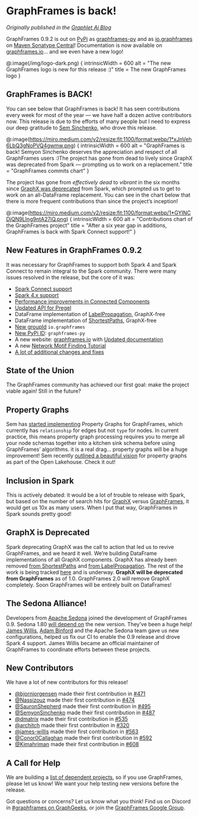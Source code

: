 <meta itemprop="blogTitle" content="GraphFrames is back!">
<meta itemprop="blogDatePublished" content="2025-08-26T12:00:00">
<meta itemprop="blogSummary" content="GraphFrames is back: new contributors, new logo, new documentation, new Spark Connect support, and more!">
<meta itemprop="blogAuthors" content="Russell Jurney">

# GraphFrames is back!

*Originally published in the [Graphlet Ai Blog](https://blog.graphlet.ai/graphframes-is-back-with-v0-9-2-5773d55d3291)*

GraphFrames 0.9.2 is out on [PyPi](https://pypi.org/project/graphframes-py/) as [graphframes-py](https://pypi.org/project/graphframes-py/) and as [io.graphframes](https://central.sonatype.com/namespace/io.graphframes) on [Maven Sonatype Central](https://central.sonatype.com/search?q=io.graphframes)! Documentation is now available on [graphframes.io](https://graphframes.io/)… and we even have a new logo!

@:image(/img/logo-dark.png) {
  intrinsicWidth = 600
  alt = "The new GraphFrames logo is new for this release :)"
  title = The new GraphFrames logo
}

## GraphFrames is BACK!

You can see below that GraphFrames is back! It has seen contributions every week for most of the year — we have half a dozen active contributors now. This release is due to the efforts of many people but I need to express our deep gratitude to [Sem Sinchenko](https://www.linkedin.com/in/semyon-a-sinchenko/), who drove this release.

@:image(https://miro.medium.com/v2/resize:fit:1100/format:webp/1*xJnVeh6LbQ3gNoPVQ4gwmw.png) {
  intrinsicWidth = 600
  alt = "GraphFrames is back! Semyon Sinchenko deserves the appreciation and respect of all GraphFrames users :)The project has gone from dead to lively since GraphX was deprecated from Spark — prompting us to work on a replacement."
  title = "GraphFrames commits chart"
}

The project has gone from *effectively dead* to *vibrant* in the six months since [GraphX was deprecated](https://lists.apache.org/thread/qrvo6xrt8zvp5ss73z5spt9q89r0htwo) from Spark, which prompted us to get to work on an all-DataFrame replacement. You can see in the chart below that there is more frequent contributions than since the project’s inception!

@:image(https://miro.medium.com/v2/resize:fit:1100/format:webp/1*GYINCDjQN9LIng9ntA27iQ.png) {
  intrinsicWidth = 600
  alt = "Contributions chart of the GraphFrames project"
  title = "After a six year gap in additions, GraphFrames is back with Spark Connect support!"
}

## New Features in GraphFrames 0.9.2

It was necessary for GraphFrames to support both Spark 4 and Spark Connect to remain integral to the Spark community. There were many issues resolved in the release, but the core of it was:

- [Spark Connect support](https://github.com/graphframes/graphframes/pull/506)
- [Spark 4.x support](https://github.com/graphframes/graphframes/pull/608)
- [Performance improvements in Connected Components](https://github.com/graphframes/graphframes/pull/552)
- [Updated API for Pregel](https://github.com/graphframes/graphframes/issues?q=is%3Aissue+state%3Aclosed+Pregel)
- DataFrame implementation of [LabelPropagation](https://graphframes.io/api/scaladoc/org/graphframes/lib/LabelPropagation.html), GraphX-free
- DataFrame implementation of [ShortestPaths](https://graphframes.io/api/scaladoc/org/graphframes/lib/ShortestPaths.html), GraphX-free
- [New groupId](https://central.sonatype.com/namespace/io.graphframes) `io.graphframes`
- [New PyPi ID](https://pypi.org/project/graphframes-py/): `graphframes-py`
- A new website: [graphframes.io](https://graphframes.io/) with [Updated documentation](https://graphframes.io/)
- A new [Network Motif Finding Tutorial](/03-tutorials/02-motif-tutorial.md)
- [A lot of additional changes and fixes](https://github.com/graphframes/graphframes/releases/tag/v0.9.0)

## State of the Union

The GraphFrames community has achieved our first goal: make the project viable again! Still in the future?

## Property Graphs

Sem has [started implementing](https://github.com/graphframes/graphframes/pull/613) Property Graphs for GraphFrames, which currently has `relationship` for edges but not `type` for nodes. In current practice, this means property graph processing requires you to merge all your node schemas together into a kitchen sink schema before using GraphFrames’ algorithms. it is a real drag… property graphs will be a huge improvement! Sem recently [outlined a beautiful vision](https://semyonsinchenko.github.io/ssinchenko/post/dreams-about-graph-in-lakehouse/) for property graphs as part of the Open Lakehouse. Check it out!

## Inclusion in Spark

This is actively debated: it would be a lot of trouble to release with Spark, but based on the number of search hits for [GraphX](https://www.google.com/search?q=GraphX) versus [GraphFrames](https://www.google.com/search?q=GraphFrames), it would get us 10x as many users. When I put that way, GraphFrames in Spark sounds pretty good!

## GraphX is Deprecated

Spark deprecating GraphX was the call to action that led us to revive GraphFrames, and we heard it well. We’re building DataFrame implementations of all GraphX components. GraphX has already been removed [from ShortestPaths](https://github.com/graphframes/graphframes/pull/587) and [from LabelPropagation](https://graphframes.io/api/python/graphframes.html#graphframes.GraphFrame.labelPropagation). The rest of the work is being tracked [here](https://github.com/graphframes/graphframes/issues/556) and is underway. **GraphX will be deprecated from GraphFrames** as of 1.0. GraphFrames 2.0 will remove GraphX completely. Soon GraphFrames will be entirely built on DataFrames!

## The Sedona Alliance!

Developers from [Apache Sedona](https://sedona.apache.org/latest/) joined the development of GraphFrames 0.9. Sedona 1.80 [will depend on](https://github.com/apache/sedona/pull/2098) the new version. They’ve been a huge help! [James Willis](https://www.linkedin.com/in/james-willis/), [Adam Binford](https://www.linkedin.com/in/adam-binford-a10b0321/) and the Apache Sedona team gave us new configurations, helped us fix our CI to enable the 0.9 release and drove Spark 4 support. James Willis became an official maintainer of GraphFrames to coordinate efforts between these projects.

## New Contributors

We have a lot of new contributors for this release!

- [@bjornjorgensen](https://github.com/bjornjorgensen) made their first contribution in [#471](https://github.com/graphframes/graphframes/pull/471)
- [@Nassizouz](https://github.com/Nassizouz) made their first contribution in [#474](https://github.com/graphframes/graphframes/pull/474)
- [@SauronShepherd](https://github.com/SauronShepherd) made their first contribution in [#495](https://github.com/graphframes/graphframes/pull/495)
- [@SemyonSinchenko](https://github.com/SemyonSinchenko) made their first contribution in [#487](https://github.com/graphframes/graphframes/pull/487)
- [@dmatrix](https://github.com/dmatrix) made their first contribution in [#535](https://github.com/graphframes/graphframes/pull/535)
- [@architch](https://github.com/architch) made their first contribution in [#320](https://github.com/graphframes/graphframes/pull/320)
- [@james-willis](https://github.com/james-willis) made their first contribution in [#563](https://github.com/graphframes/graphframes/pull/563)
- [@Conor0Callaghan](https://github.com/@Conor0Callaghan) made their first contribution in [#592](https://github.com/graphframes/graphframes/pull/592) 
- [@Kimahriman](https://github.com/Kimahriman) made their first contribution in [#608](https://github.com/graphframes/graphframes/pull/608)

## A Call for Help

We are building a [list of dependent projects](https://github.com/graphframes/graphframes/discussions/616), so if you use GraphFrames, please let us know! We want your help testing new versions before the release.

Got questions or concerns? Let us know what you think! Find us on Discord in [#graphframes on GraphGeeks](https://discord.com/channels/1162999022819225631/1326257052368113674), or join the [GraphFrames Google Group](https://groups.google.com/g/graphframes/).